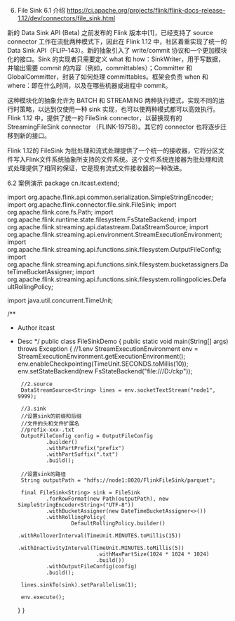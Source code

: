 6. File Sink
   6.1 介绍
   https://ci.apache.org/projects/flink/flink-docs-release-1.12/dev/connectors/file_sink.html


新的 Data Sink API (Beta)
之前发布的 Flink 版本中[1]，已经支持了 source connector 工作在流批两种模式下，因此在 Flink 1.12 中，社区着重实现了统一的 Data Sink API（FLIP-143）。新的抽象引入了 write/commit 协议和一个更加模块化的接口。Sink 的实现者只需要定义 what 和 how：SinkWriter，用于写数据，并输出需要 commit 的内容（例如，committables）；Committer 和 GlobalCommitter，封装了如何处理 committables。框架会负责 when 和 where：即在什么时间，以及在哪些机器或进程中 commit。


这种模块化的抽象允许为 BATCH 和 STREAMING 两种执行模式，实现不同的运行时策略，以达到仅使用一种 sink 实现，也可以使两种模式都可以高效执行。Flink 1.12 中，提供了统一的 FileSink connector，以替换现有的 StreamingFileSink connector （FLINK-19758）。其它的 connector 也将逐步迁移到新的接口。

Flink 1.12的 FileSink 为批处理和流式处理提供了一个统一的接收器，它将分区文件写入Flink文件系统抽象所支持的文件系统。这个文件系统连接器为批处理和流式处理提供了相同的保证，它是现有流式文件接收器的一种改进。

6.2 案例演示
package cn.itcast.extend;

import org.apache.flink.api.common.serialization.SimpleStringEncoder;
import org.apache.flink.connector.file.sink.FileSink;
import org.apache.flink.core.fs.Path;
import org.apache.flink.runtime.state.filesystem.FsStateBackend;
import org.apache.flink.streaming.api.datastream.DataStreamSource;
import org.apache.flink.streaming.api.environment.StreamExecutionEnvironment;
import org.apache.flink.streaming.api.functions.sink.filesystem.OutputFileConfig;
import org.apache.flink.streaming.api.functions.sink.filesystem.bucketassigners.DateTimeBucketAssigner;
import org.apache.flink.streaming.api.functions.sink.filesystem.rollingpolicies.DefaultRollingPolicy;

import java.util.concurrent.TimeUnit;

/**
* Author itcast
* Desc
  */
  public class FileSinkDemo {
  public static void main(String[] args) throws Exception {
  //1.env
  StreamExecutionEnvironment env = StreamExecutionEnvironment.getExecutionEnvironment();
  env.enableCheckpointing(TimeUnit.SECONDS.toMillis(10));
  env.setStateBackend(new FsStateBackend("file:///D:/ckp"));

       //2.source
       DataStreamSource<String> lines = env.socketTextStream("node1", 9999);

       //3.sink
       //设置sink的前缀和后缀
       //文件的头和文件扩展名
       //prefix-xxx-.txt
       OutputFileConfig config = OutputFileConfig
               .builder()
               .withPartPrefix("prefix")
               .withPartSuffix(".txt")
               .build();

       //设置sink的路径
       String outputPath = "hdfs://node1:8020/FlinkFileSink/parquet";

       final FileSink<String> sink = FileSink
               .forRowFormat(new Path(outputPath), new SimpleStringEncoder<String>("UTF-8"))
               .withBucketAssigner(new DateTimeBucketAssigner<>())
               .withRollingPolicy(
                       DefaultRollingPolicy.builder()
                               .withRolloverInterval(TimeUnit.MINUTES.toMillis(15))
                               .withInactivityInterval(TimeUnit.MINUTES.toMillis(5))
                               .withMaxPartSize(1024 * 1024 * 1024)
                               .build())
               .withOutputFileConfig(config)
               .build();

       lines.sinkTo(sink).setParallelism(1);

       env.execute();
  }
  }